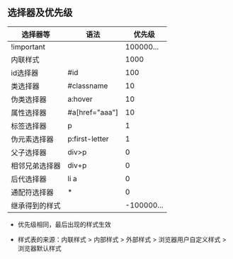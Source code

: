 ## 选择器及优先级

| 选择器等       | 语法             | 优先级        |
| ---------- | -------------- | ---------- |
| !important |                | 100000...  |
| 内联样式       |                | 1000       |
| id选择器      | #id            | 100        |
| 类选择器       | #classname     | 10         |
| 伪类选择器      | a:hover        | 10         |
| 属性选择器      | #a[href="aaa"] | 10         |
| 标签选择器      | p              | 1          |
| 伪元素选择器     | p:first-letter | 1          |
| 父子选择器      | div>p          | 0          |
| 相邻兄弟选择器    | div+p          | 0          |
| 后代选择器      | li a           | 0          |
| 通配符选择器     | *              | 0          |
| 继承得到的样式    |                | -100000... |

* 优先级相同，最后出现的样式生效

* 样式表的来源：内联样式 > 内部样式 > 外部样式 > 浏览器用户自定义样式 > 浏览器默认样式
